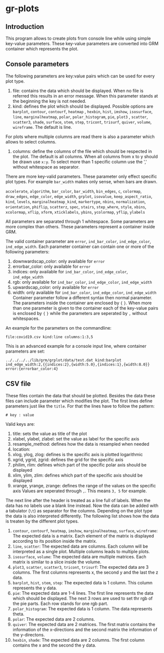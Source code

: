 # gr-plots

## Introduction

This program allows to create plots from console line while using simple key-value parameters. These key-value
parameters are converted into GRM container which represents the plot.

## Console parameters

The following parameters are key:value pairs which can be used for every plot type.

1. file: contains the data which should be displayed. When no file is referred this results in an error message. When
   this parameter stands at the beginning the key is not needed.
2. kind: defines the plot which should be displayed. Possible options are `barplot`, `contour`, `contourf`, `heatmap`
   , `hexbin`, `hist`, `imshow`, `isosurface`, `line`, `marginalheatmap`, `polar`, `polar_histogram`, `pie`, `plot3`
   , `scatter`, `scatter3`, `shade`, `surface`, `stem`, `step`, `tricont`, `trisurf`, `quiver`, `volume`, `wireframe`.
   The default is
   line.

For plots where multiple columns are read there is also a parameter which allows to select columns.

1. columns: define the columns of the file which should be respected in the plot. The default is all columns. When all
   columns from x to y should be drawn use `x:y`. To select more than 1 specific column use the ',' without
   whitespace as separator.

There are more key-valid parameters. These parameter only effect specific plot types. For example `bar_width` makes only
sense, when bars are drawn.

`accelerate`, `algorithm`, `bar_color`, `bar_width`, `bin_edges`, `c`, `colormap`, `draw_edges`, `edge_color`,
`edge_width`, `grplot`, `isovalue`, `keep_aspect_ratio`, `kind`, `levels`, `marginalheatmap_kind`, `markertype`,
`nbins`, `normalization`, `orientation`, `phiflip`, `scatterz`, `spec`, `stairs`, `step_where`, `style`, `xbins`,
`xcolormap`, `xflip`, `xform`, `xticklabels`, `ybins`, `ycolormap`, `yflip`, `ylabels`

All parameters are separated through 1 whitespace.
Some parameters are more complex than others. These parameters represent a container inside GRM.

The valid container parameter are `error`, `ind_bar_color`, `ind_edge_color`, `ind_edge_width`.
Each parameter container can contain one or more of the following parameters:

1. downwardscap_color: only available for `error`
2. errorbar_color: only available for `error`
3. indices: only available for `ind_bar_color`, `ind_edge_color`, `ind_edge_width`
4. rgb: only available for `ind_bar_color`, `ind_edge_color`, `ind_edge_width`
5. upwardscap_color: only available for `error`
6. width: only available for `ind_bar_color`, `ind_edge_color`, `ind_edge_width`
   Container parameter follow a different syntax then normal parameter. The parameters inside the container are enclosed
   by `{` `}`. When more than one parameter is given to the container each of the key-value pairs is enclosed by `{` `}`
   while the parameters are seperated by `,` without whitespaces.

An example for the parameters on the commandline:

```shell
file:covid19.csv kind:line columns:1:3,5
```

This is an advanced example for a console input line, where container parameters are set:

```shell
../../../../lib/grm/grplot/data/test.dat kind:barplot ind_edge_width:2,{{indices:2},{width:5.0},{indices:1},{width:8.0}} error:{errorbar_color:4}
```

## CSV file

These files contain the data that should be plotted. Besides the data these files can include parameter which modifies
the plot.
The first lines define parameters just like the `title`. For that the lines have to follow the pattern:

```text
# key : value
```

Valid keys are:

1. title: sets the value as title of the plot
2. xlabel, ylabel, zlabel: set the value as label for the specific axis
3. resample_method: defines how the data is resampled when needed
4. location:
5. xlog, ylog, zlog: defines is the specific axis is plotted logarithmic
6. xgrid, ygrid, zgrid: defines the grid for the specific axis
7. philim, rlim: defines which part of the specific polar axis should be displayed
8. xlim, ylim, zlim: defines which part of the specific axis should be displayed
9. xrange, yrange, zrange: defines the range of the values on the specific axis
   Values are seperated through `,`. This means `3, 5` for example.

The next line after the header is treated as a line full of labels. When the data has no labels use a blank line
instead. Now the data can be added with a tabulator (`\t`) as separator for the columns.
Depending on the plot type the data is also interpreted differently. The following list shows how the data is treaten by
the different plot types.

1. `contour`, `contourf`, `heatmap`, `imshow`, `marginalheatmap`, `surface`, `wireframe`: The expected data is a matrix.
   Each element of the matrix is displayed according to its position inside the matrix.
2. `line`, `scatter`: The expected data are columns. Each column will be interpreted as a single plot. Multiple columns
   leads to multiple plots.
3. `isosurface`, `volume`: The expected data are multiple matrices. Each matrix is similar to a slice inside the volume.
4. `plot3`, `scatter`, `scatter3`, `tricont`, `trisurf`: The expected data are 3 columns. The first columns represents
   x, the second y and the last the z data.
5. `barplot`, `hist`, `stem`, `step`: The expected data is 1 column. This column represents the y data.
6. `pie`: The expected data are 1-4 lines. The first line represents the data which should be displayed. The next 3 rows
   are used to set thr rgb of the pie parts. Each row stands for one rgb part.
7. `polar_histogram`: The expected data is 1 column. The data represents theta.
8. `polar`: The expected data are 2 columns.
9. `quiver`: The expected data are 2 matrices. The first matrix contains the information of the x-directions and the
   second matrix the information of the y-directons.
10. `hexbin`, `shade`: The expected data are 2 columns. The first column contains the x and the second the y data.

